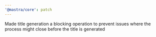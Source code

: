 ```yaml
---
'@mastra/core': patch
---
```


Made title generation a blocking operation to prevent issues where the process might close before the title is generated
